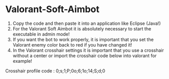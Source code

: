 # Valorant-Soft-Aimbot

1. Copy the code and then paste it into an application like Eclipse (Java!)
2. For the Valorant Soft Aimbot it is absolutely necessary to start the executable in admin mode!
3. If you want the bot to work properly, it is important that you set the Valorant enemy color back to red if you have changed it!
4. In the Valorant crosshair settings it is important that you use a crosshair without a center or import the crosshair code below into valorant for example! 

Crosshair profile code : 0;s;1;P;0o;6;1o;14;S;d;0
